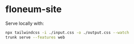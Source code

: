 # floneum-site

Serve locally with:
```sh
npx tailwindcss -i ./input.css -o ./output.css --watch
trunk serve --features web
```
